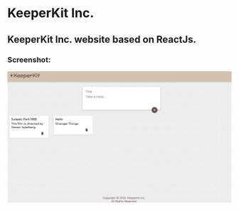 # KeeperKit Inc.
## KeeperKit Inc. website based on ReactJs.

### Screenshot:

<div>
<img src="screenshots/keeperkit.png"/>
</div>

